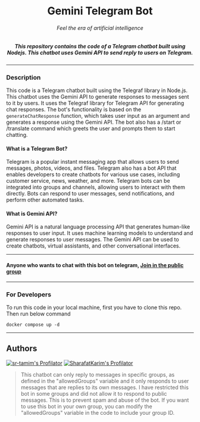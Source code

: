<h1 align="center">Gemini Telegram Bot</h1>
<h6 align="center">Feel the era of artificial intelligence</h6>

<h5 align="center">This repository contains the code of a Telegram chatbot built using Nodejs. This chatbot uses Gemini API to send reply to users on Telegram.</h5>

------

### Description

This code is a Telegram chatbot built using the Telegraf library in Node.js. This chatbot uses the Gemini API to generate responses to messages sent to it by users. It uses the Telegraf library for Telegram API for generating chat responses. The bot's functionality is based on the `generateChatResponse` function, which takes user input as an argument and generates a response using the Gemini API. The bot also has a /start or /translate command which greets the user and prompts them to start chatting.

#### What is a Telegram Bot?

Telegram is a popular instant messaging app that allows users to send messages, photos, videos, and files. Telegram also has a bot API that enables developers to create chatbots for various use cases, including customer service, news, weather, and more. Telegram bots can be integrated into groups and channels, allowing users to interact with them directly. Bots can respond to user messages, send notifications, and perform other automated tasks.

#### What is Gemini API?

Gemini API is a natural language processing API that generates human-like responses to user input. It uses machine learning models to understand and generate responses to user messages. The Gemini API can be used to create chatbots, virtual assistants, and other conversational interfaces.

---

#### Anyone who wants to chat with this bot on telegram, [Join in the public group](https://t.me/ai_bot_bd_public)

---

### For Developers

To run this code in your local machine, first you have to clone this repo. Then run below command

```shell
docker compose up -d
```

---

## Authors

[![sr-tamim's Profilator](https://profilator.deno.dev/sr-tamim?v=1.0.0.alpha.4)](https://github.com/sr-tamim)
[![SharafatKarim's Profilator](https://profilator.deno.dev/SharafatKarim?v=1.0.0.alpha.4)](https://github.com/SharafatKarim)

> This chatbot can only reply to messages in specific groups, as defined in the "allowedGroups" variable and it only responds to user messages that are replies to its own messages. I have restricted this bot in some groups and did not allow it to respond to public messages. This is to prevent spam and abuse of the bot. If you want to use this bot in your own group, you can modify the "allowedGroups" variable in the code to include your group ID.
